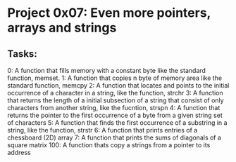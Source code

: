 # Project 0x07: Even more pointers, arrays and strings

## Tasks:
0: A function that fills memory with a constant byte
	like the standard function, memset.
1: A function that copies n byte of memory area
	like the standard function, memcpy
2: A function that locates and points to the initial occurrence
	of a character in a string, like the function, strchr
3: A function that returns the length of a initial subsection
	of a string that consist of only characters from another
	string, like the fucntion, strspn
4: A function that returns the pointer to the first occurrence
	of a byte from a given string set of characters
5: A function that finds the first occurrence of a substring
	in a string, like the function, strstr
6: A function that prints entries of a chessboard (2D) array
7: A function that prints the sums of diagonals of a square matrix
100: A function thats copy a strings from a pointer to its address
